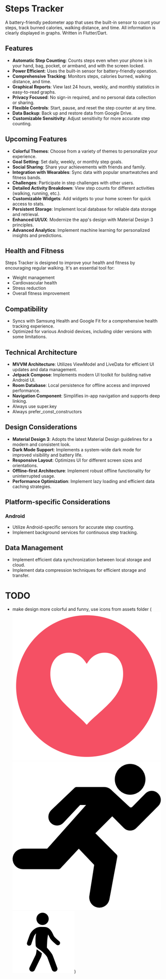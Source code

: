 # Steps Tracker

A battery-friendly pedometer app that uses the built-in sensor to count your steps, track burned calories, walking distance, and time. All information is clearly displayed in graphs. Written in Flutter/Dart.

## Features

-   **Automatic Step Counting**: Counts steps even when your phone is in your hand, bag, pocket, or armband, and with the screen locked.
-   **Power Efficient**: Uses the built-in sensor for battery-friendly operation.
-   **Comprehensive Tracking**: Monitors steps, calories burned, walking distance, and time.
-   **Graphical Reports**: View last 24 hours, weekly, and monthly statistics in easy-to-read graphs.
-   **Privacy Focused**: No sign-in required, and no personal data collection or sharing.
-   **Flexible Controls**: Start, pause, and reset the step counter at any time.
-   **Data Backup**: Back up and restore data from Google Drive.
-   **Customizable Sensitivity**: Adjust sensitivity for more accurate step counting.

## Upcoming Features

-   **Colorful Themes**: Choose from a variety of themes to personalize your experience.
-   **Goal Setting**: Set daily, weekly, or monthly step goals.
-   **Social Sharing**: Share your achievements with friends and family.
-   **Integration with Wearables**: Sync data with popular smartwatches and fitness bands.
-   **Challenges**: Participate in step challenges with other users.
-   **Detailed Activity Breakdown**: View step counts for different activities (walking, running, etc.).
-   **Customizable Widgets**: Add widgets to your home screen for quick access to stats.
-   **Persistent Storage**: Implement local database for reliable data storage and retrieval.
-   **Enhanced UI/UX**: Modernize the app's design with Material Design 3 principles.
-   **Advanced Analytics**: Implement machine learning for personalized insights and predictions.

## Health and Fitness

Steps Tracker is designed to improve your health and fitness by encouraging regular walking. It's an essential tool for:

-   Weight management
-   Cardiovascular health
-   Stress reduction
-   Overall fitness improvement

## Compatibility

-   Syncs with Samsung Health and Google Fit for a comprehensive health tracking experience.
-   Optimized for various Android devices, including older versions with some limitations.

## Technical Architecture

-   **MVVM Architecture**: Utilizes ViewModel and LiveData for efficient UI updates and data management.
-   **Jetpack Compose**: Implements modern UI toolkit for building native Android UI.
-   **Room Database**: Local persistence for offline access and improved performance.
-   **Navigation Component**: Simplifies in-app navigation and supports deep linking.
-   Always use super.key
-   Always prefer_const_constructors

## Design Considerations

-   **Material Design 3**: Adopts the latest Material Design guidelines for a modern and consistent look.
-   **Dark Mode Support**: Implements a system-wide dark mode for improved visibility and battery life.
-   **Responsive Layout**: Optimizes UI for different screen sizes and orientations.
-   **Offline-first Architecture**: Implement robust offline functionality for uninterrupted usage.
-   **Performance Optimization**: Implement lazy loading and efficient data caching strategies.

## Platform-specific Considerations

### Android

-   Utilize Android-specific sensors for accurate step counting.
-   Implement background services for continuous step tracking.

## Data Management

-   Implement efficient data synchronization between local storage and cloud.
-   Implement data compression techniques for efficient storage and transfer.

# TODO

-   make design more colorful and funny, use icons from assets folder (![alt text](assets/images/heart.png) ![alt text](assets/images/run.png) ![alt text](assets/images/walk.png))
